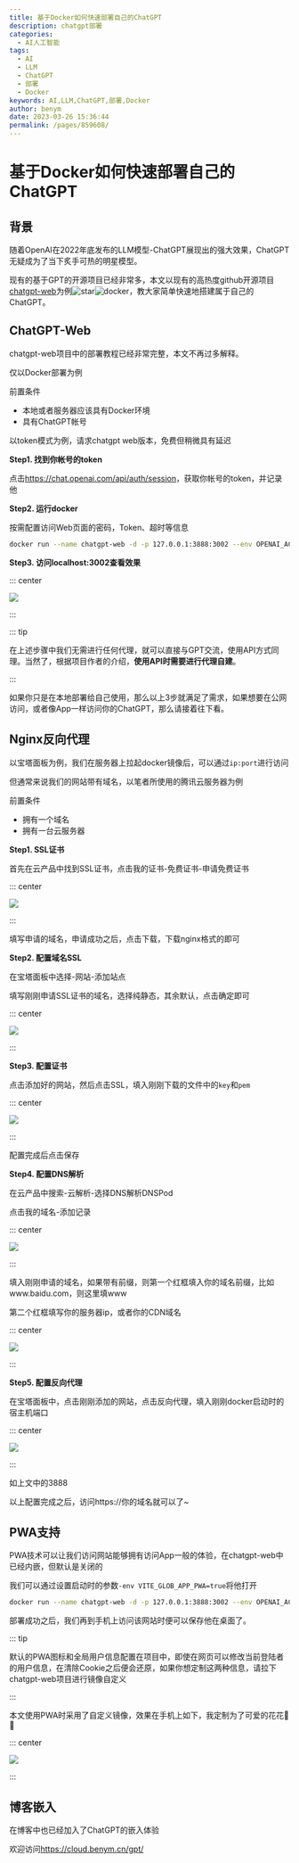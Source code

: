 ```yaml
---
title: 基于Docker如何快速部署自己的ChatGPT
description: chatgpt部署
categories: 
  - AI人工智能
tags: 
  - AI
  - LLM
  - ChatGPT
  - 部署
  - Docker
keywords: AI,LLM,ChatGPT,部署,Docker
author: benym
date: 2023-03-26 15:36:44
permalink: /pages/859608/
---
```


# 基于Docker如何快速部署自己的ChatGPT

## 背景

随着OpenAI在2022年底发布的LLM模型-ChatGPT展现出的强大效果，ChatGPT无疑成为了当下炙手可热的明星模型。

现有的基于GPT的开源项目已经非常多，本文以现有的高热度github开源项目[chatgpt-web](https://github.com/Chanzhaoyu/chatgpt-web)为例![star](https://img.shields.io/github/stars/Chanzhaoyu/chatgpt-web?style=social)![docker](https://img.shields.io/docker/pulls/chenzhaoyu94/chatgpt-web)，教大家简单快速地搭建属于自己的ChatGPT。

## ChatGPT-Web

chatgpt-web项目中的部署教程已经非常完整，本文不再过多解释。

仅以Docker部署为例

前置条件

- 本地或者服务器应该具有Docker环境
- 具有ChatGPT帐号

以token模式为例，请求chatgpt web版本，免费但稍微具有延迟

**Step1. 找到你帐号的token**

点击<https://chat.openai.com/api/auth/session>，获取你帐号的token，并记录他

**Step2. 运行docker**

按需配置访问Web页面的密码，Token、超时等信息

```bash
docker run --name chatgpt-web -d -p 127.0.0.1:3888:3002 --env OPENAI_ACCESS_TOKEN=your_access_token --env AUTH_SECRET_KEY=you_secret_key chenzhaoyu94/chatgpt-web
```

**Step3. 访问localhost:3002查看效果**

::: center

![](https://image-1-1257237419.cos.ap-chongqing.myqcloud.com/gpt/chatgpt-web-init.png)

:::

::: tip

在上述步骤中我们无需进行任何代理，就可以直接与GPT交流，使用API方式同理。当然了，根据项目作者的介绍，**使用API时需要进行代理自建**。

:::

如果你只是在本地部署给自己使用，那么以上3步就满足了需求，如果想要在公网访问，或者像App一样访问你的ChatGPT，那么请接着往下看。

## Nginx反向代理

以宝塔面板为例，我们在服务器上拉起docker镜像后，可以通过`ip:port`进行访问

但通常来说我们的网站带有域名，以笔者所使用的腾讯云服务器为例

前置条件

- 拥有一个域名
- 拥有一台云服务器

**Step1. SSL证书**

首先在云产品中找到SSL证书，点击我的证书-免费证书-申请免费证书

::: center

![](https://image-1-1257237419.cos.ap-chongqing.myqcloud.com/gpt/SSL-gpt.png)

:::

填写申请的域名，申请成功之后，点击下载，下载nginx格式的即可

**Step2. 配置域名SSL**

在宝塔面板中选择-网站-添加站点

填写刚刚申请SSL证书的域名，选择纯静态，其余默认，点击确定即可

::: center

![](https://image-1-1257237419.cos.ap-chongqing.myqcloud.com/gpt/bt-gpt.png)

:::

**Step3. 配置证书**

点击添加好的网站，然后点击SSL，填入刚刚下载的文件中的`key`和`pem`

::: center

![](https://image-1-1257237419.cos.ap-chongqing.myqcloud.com/gpt/SSL-L-gpt.png)

:::

配置完成后点击保存

**Step4. 配置DNS解析**

在云产品中搜索-云解析-选择DNS解析DNSPod

点击我的域名-添加记录

::: center

![](https://image-1-1257237419.cos.ap-chongqing.myqcloud.com/gpt/DNS-gpt.png)

:::

填入刚刚申请的域名，如果带有前缀，则第一个红框填入你的域名前缀，比如www.baidu.com，则这里填www

第二个红框填写你的服务器ip，或者你的CDN域名

::: center

![](https://image-1-1257237419.cos.ap-chongqing.myqcloud.com/gpt/DNS-add.png)

:::

**Step5. 配置反向代理**

在宝塔面板中，点击刚刚添加的网站，点击反向代理，填入刚刚docker启动时的宿主机端口

::: center

![](https://image-1-1257237419.cos.ap-chongqing.myqcloud.com/gpt/nginx-gpt.png)

:::

如上文中的3888

以上配置完成之后，访问https://你的域名就可以了~

## PWA支持

PWA技术可以让我们访问网站能够拥有访问App一般的体验，在chatgpt-web中已经内嵌，但默认是关闭的

我们可以通过设置启动时的参数`-env VITE_GLOB_APP_PWA=true`将他打开

```bash
docker run --name chatgpt-web -d -p 127.0.0.1:3888:3002 --env OPENAI_ACCESS_TOKEN=your_access_token --env AUTH_SECRET_KEY=you_secret_key --env VITE_GLOB_APP_PWA=true chenzhaoyu94/chatgpt-web
```

部署成功之后，我们再到手机上访问该网站时便可以保存他在桌面了。

::: tip

默认的PWA图标和全局用户信息配置在项目中，即使在网页可以修改当前登陆者的用户信息，在清除Cookie之后便会还原，如果你想定制这两种信息，请拉下chatgpt-web项目进行镜像自定义

:::

本文使用PWA时采用了自定义镜像，效果在手机上如下，我定制为了可爱的花花🐼🌸

::: center

![](https://image-1-1257237419.cos.ap-chongqing.myqcloud.com/gpt/pwa-gpt.jpg)

:::

## 博客嵌入

在博客中也已经加入了ChatGPT的嵌入体验

欢迎访问<https://cloud.benym.cn/gpt/>

